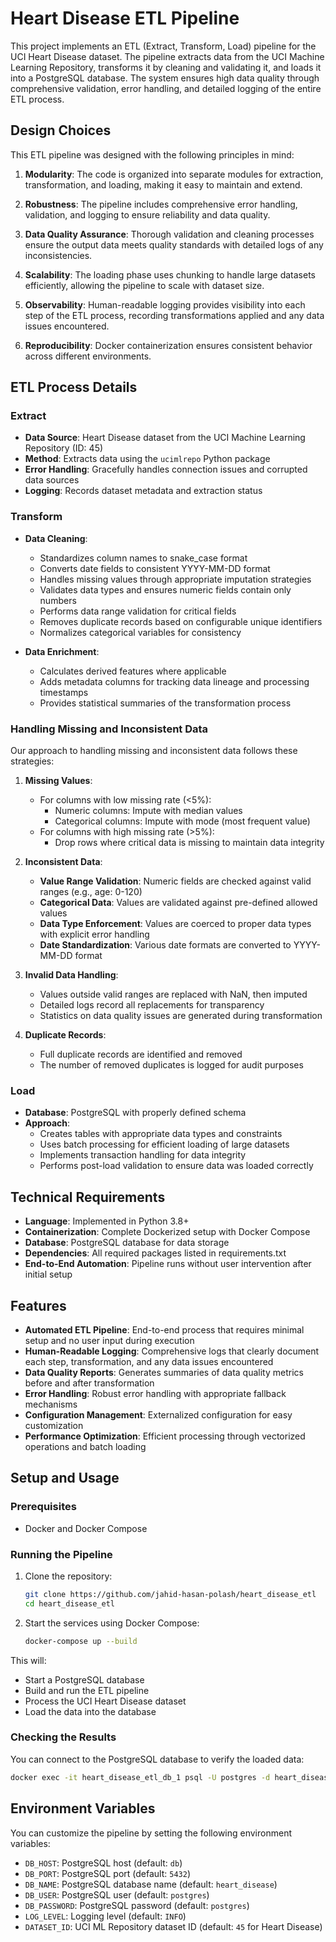 # Heart Disease ETL Pipeline

This project implements an ETL (Extract, Transform, Load) pipeline for the UCI Heart Disease dataset. The pipeline extracts data from the UCI Machine Learning Repository, transforms it by cleaning and validating it, and loads it into a PostgreSQL database. The system ensures high data quality through comprehensive validation, error handling, and detailed logging of the entire ETL process.

## Design Choices

This ETL pipeline was designed with the following principles in mind:

1. **Modularity**: The code is organized into separate modules for extraction, transformation, and loading, making it easy to maintain and extend.

2. **Robustness**: The pipeline includes comprehensive error handling, validation, and logging to ensure reliability and data quality.

3. **Data Quality Assurance**: Thorough validation and cleaning processes ensure the output data meets quality standards with detailed logs of any inconsistencies.

4. **Scalability**: The loading phase uses chunking to handle large datasets efficiently, allowing the pipeline to scale with dataset size.

5. **Observability**: Human-readable logging provides visibility into each step of the ETL process, recording transformations applied and any data issues encountered.

6. **Reproducibility**: Docker containerization ensures consistent behavior across different environments.

## ETL Process Details

### Extract
- **Data Source**: Heart Disease dataset from the UCI Machine Learning Repository (ID: 45)
- **Method**: Extracts data using the `ucimlrepo` Python package
- **Error Handling**: Gracefully handles connection issues and corrupted data sources
- **Logging**: Records dataset metadata and extraction status

### Transform
- **Data Cleaning**:
  - Standardizes column names to snake_case format
  - Converts date fields to consistent YYYY-MM-DD format
  - Handles missing values through appropriate imputation strategies
  - Validates data types and ensures numeric fields contain only numbers
  - Performs data range validation for critical fields
  - Removes duplicate records based on configurable unique identifiers
  - Normalizes categorical variables for consistency

- **Data Enrichment**:
  - Calculates derived features where applicable
  - Adds metadata columns for tracking data lineage and processing timestamps
  - Provides statistical summaries of the transformation process

### Handling Missing and Inconsistent Data

Our approach to handling missing and inconsistent data follows these strategies:

1. **Missing Values**:
   - For columns with low missing rate (<5%):
     - Numeric columns: Impute with median values
     - Categorical columns: Impute with mode (most frequent value)
   - For columns with high missing rate (>5%):
     - Drop rows where critical data is missing to maintain data integrity

2. **Inconsistent Data**:
   - **Value Range Validation**: Numeric fields are checked against valid ranges (e.g., age: 0-120)
   - **Categorical Data**: Values are validated against pre-defined allowed values
   - **Data Type Enforcement**: Values are coerced to proper data types with explicit error handling
   - **Date Standardization**: Various date formats are converted to YYYY-MM-DD format

3. **Invalid Data Handling**:
   - Values outside valid ranges are replaced with NaN, then imputed
   - Detailed logs record all replacements for transparency
   - Statistics on data quality issues are generated during transformation

4. **Duplicate Records**:
   - Full duplicate records are identified and removed
   - The number of removed duplicates is logged for audit purposes

### Load
- **Database**: PostgreSQL with properly defined schema
- **Approach**: 
  - Creates tables with appropriate data types and constraints
  - Uses batch processing for efficient loading of large datasets
  - Implements transaction handling for data integrity
  - Performs post-load validation to ensure data was loaded correctly

## Technical Requirements

- **Language**: Implemented in Python 3.8+
- **Containerization**: Complete Dockerized setup with Docker Compose
- **Database**: PostgreSQL database for data storage
- **Dependencies**: All required packages listed in requirements.txt
- **End-to-End Automation**: Pipeline runs without user intervention after initial setup

## Features

- **Automated ETL Pipeline**: End-to-end process that requires minimal setup and no user input during execution
- **Human-Readable Logging**: Comprehensive logs that clearly document each step, transformation, and any data issues encountered
- **Data Quality Reports**: Generates summaries of data quality metrics before and after transformation
- **Error Handling**: Robust error handling with appropriate fallback mechanisms
- **Configuration Management**: Externalized configuration for easy customization
- **Performance Optimization**: Efficient processing through vectorized operations and batch loading

## Setup and Usage

### Prerequisites

- Docker and Docker Compose

### Running the Pipeline

1. Clone the repository:
   ```bash
   git clone https://github.com/jahid-hasan-polash/heart_disease_etl
   cd heart_disease_etl
   ```

2. Start the services using Docker Compose:
   ```bash
   docker-compose up --build
   ```

This will:
- Start a PostgreSQL database
- Build and run the ETL pipeline
- Process the UCI Heart Disease dataset
- Load the data into the database

### Checking the Results

You can connect to the PostgreSQL database to verify the loaded data:

```bash
docker exec -it heart_disease_etl_db_1 psql -U postgres -d heart_disease -c "SELECT COUNT(*) FROM heart_disease;"
```

## Environment Variables

You can customize the pipeline by setting the following environment variables:

- `DB_HOST`: PostgreSQL host (default: `db`)
- `DB_PORT`: PostgreSQL port (default: `5432`)
- `DB_NAME`: PostgreSQL database name (default: `heart_disease`)
- `DB_USER`: PostgreSQL user (default: `postgres`)
- `DB_PASSWORD`: PostgreSQL password (default: `postgres`)
- `LOG_LEVEL`: Logging level (default: `INFO`)
- `DATASET_ID`: UCI ML Repository dataset ID (default: `45` for Heart Disease)
